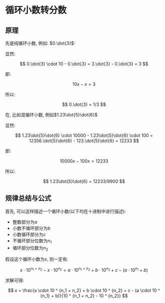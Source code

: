 # 循环小数转分数

## 原理

先是纯循环小数, 例如: $0.\dot{3}$:

显然:

$$
0.\dot{3} \cdot 10 - 0.\dot{3} = 3.\dot{3} - 0.\dot{3} = 3
$$

即:

$$
10x - x = 3
$$

所以:

$$
0.\dot{3} = 1/3
$$

在, 比如混循环小数, 例如$1.23\dot{5}\dot{6}$

显然:

$$
1.23\dot{5}\dot{6} \cdot 10000 - 1.23\dot{5}\dot{6} \cdot 100 = 12356.\dot{5}\dot{6} - 123.\dot{5}\dot{6} = 12233
$$

即:

$$
10000x - 100x = 12233
$$

所以:

$$
1.23\dot{5}\dot{6} = 12233/9900
$$

## 规律总结与公式

首先, 可以这样描述一个循环小数(以下均在十进制中进行描述):

* 整数部分为$a$
* 小数不循环部分为$b$
* 小数循环部分为$c$
* 不循环部分位数为$n_1$
* 循环部分位数为$n_2$

假设这个循环小数为x, 则一定有:

$$
x \cdot 10 ^ {n_1 + n_2} - x \cdot 10 ^ {n_2} = a \cdot 10 ^ {n_1 + n_2} + b \cdot 10 ^ {n_2} + c - (a \cdot 10 ^ {n_1} + b)
$$

求解可得:

$$
x = \frac{a \cdot 10 ^ {n_1 + n_2} + b \cdot 10 ^ {n_2} + c - (a \cdot 10 ^ {n_1} + b)}{10 ^ {n_1 + n_2} - 10 ^ {n_2}}
$$